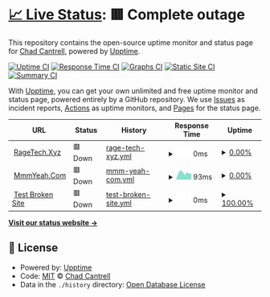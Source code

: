 # [📈 Live Status](https://www.ragetech.xyz): <!--live status--> **🟥 Complete outage**

This repository contains the open-source uptime monitor and status page for [Chad Cantrell](MmmYeah.Com), powered by [Upptime](https://github.com/upptime/upptime).

[![Uptime CI](https://github.com/ragecc/upptime/workflows/Uptime%20CI/badge.svg)](https://github.com/ragecc/upptime/actions?query=workflow%3A%22Uptime+CI%22)
[![Response Time CI](https://github.com/ragecc/upptime/workflows/Response%20Time%20CI/badge.svg)](https://github.com/ragecc/upptime/actions?query=workflow%3A%22Response+Time+CI%22)
[![Graphs CI](https://github.com/ragecc/upptime/workflows/Graphs%20CI/badge.svg)](https://github.com/ragecc/upptime/actions?query=workflow%3A%22Graphs+CI%22)
[![Static Site CI](https://github.com/ragecc/upptime/workflows/Static%20Site%20CI/badge.svg)](https://github.com/ragecc/upptime/actions?query=workflow%3A%22Static+Site+CI%22)
[![Summary CI](https://github.com/ragecc/upptime/workflows/Summary%20CI/badge.svg)](https://github.com/ragecc/upptime/actions?query=workflow%3A%22Summary+CI%22)

With [Upptime](https://upptime.js.org), you can get your own unlimited and free uptime monitor and status page, powered entirely by a GitHub repository. We use [Issues](https://github.com/ragecc/upptime/issues) as incident reports, [Actions](https://github.com/ragecc/upptime/actions) as uptime monitors, and [Pages](https://www.ragetech.xyz) for the status page.

<!--start: status pages-->
<!-- This summary is generated by Upptime (https://github.com/upptime/upptime) -->
<!-- Do not edit this manually, your changes will be overwritten -->
<!-- prettier-ignore -->
| URL | Status | History | Response Time | Uptime |
| --- | ------ | ------- | ------------- | ------ |
| <img alt="" src="https://icons.duckduckgo.com/ip3/www.ragetech,xyz.ico" height="13"> [RageTech.Xyz](https://www.ragetech,xyz) | 🟥 Down | [rage-tech-xyz.yml](https://github.com/ragecc/upptime/commits/HEAD/history/rage-tech-xyz.yml) | <details><summary><img alt="Response time graph" src="./graphs/rage-tech-xyz/response-time-week.png" height="20"> 0ms</summary><br><a href="https://www.ragetech.xyz/history/rage-tech-xyz"><img alt="Response time 0" src="https://img.shields.io/endpoint?url=https%3A%2F%2Fraw.githubusercontent.com%2Fragecc%2Fupptime%2FHEAD%2Fapi%2Frage-tech-xyz%2Fresponse-time.json"></a><br><a href="https://www.ragetech.xyz/history/rage-tech-xyz"><img alt="24-hour response time 0" src="https://img.shields.io/endpoint?url=https%3A%2F%2Fraw.githubusercontent.com%2Fragecc%2Fupptime%2FHEAD%2Fapi%2Frage-tech-xyz%2Fresponse-time-day.json"></a><br><a href="https://www.ragetech.xyz/history/rage-tech-xyz"><img alt="7-day response time 0" src="https://img.shields.io/endpoint?url=https%3A%2F%2Fraw.githubusercontent.com%2Fragecc%2Fupptime%2FHEAD%2Fapi%2Frage-tech-xyz%2Fresponse-time-week.json"></a><br><a href="https://www.ragetech.xyz/history/rage-tech-xyz"><img alt="30-day response time 0" src="https://img.shields.io/endpoint?url=https%3A%2F%2Fraw.githubusercontent.com%2Fragecc%2Fupptime%2FHEAD%2Fapi%2Frage-tech-xyz%2Fresponse-time-month.json"></a><br><a href="https://www.ragetech.xyz/history/rage-tech-xyz"><img alt="1-year response time 0" src="https://img.shields.io/endpoint?url=https%3A%2F%2Fraw.githubusercontent.com%2Fragecc%2Fupptime%2FHEAD%2Fapi%2Frage-tech-xyz%2Fresponse-time-year.json"></a></details> | <details><summary><a href="https://www.ragetech.xyz/history/rage-tech-xyz">0.00%</a></summary><a href="https://www.ragetech.xyz/history/rage-tech-xyz"><img alt="All-time uptime 0.00%" src="https://img.shields.io/endpoint?url=https%3A%2F%2Fraw.githubusercontent.com%2Fragecc%2Fupptime%2FHEAD%2Fapi%2Frage-tech-xyz%2Fuptime.json"></a><br><a href="https://www.ragetech.xyz/history/rage-tech-xyz"><img alt="24-hour uptime 0.00%" src="https://img.shields.io/endpoint?url=https%3A%2F%2Fraw.githubusercontent.com%2Fragecc%2Fupptime%2FHEAD%2Fapi%2Frage-tech-xyz%2Fuptime-day.json"></a><br><a href="https://www.ragetech.xyz/history/rage-tech-xyz"><img alt="7-day uptime 0.00%" src="https://img.shields.io/endpoint?url=https%3A%2F%2Fraw.githubusercontent.com%2Fragecc%2Fupptime%2FHEAD%2Fapi%2Frage-tech-xyz%2Fuptime-week.json"></a><br><a href="https://www.ragetech.xyz/history/rage-tech-xyz"><img alt="30-day uptime 0.00%" src="https://img.shields.io/endpoint?url=https%3A%2F%2Fraw.githubusercontent.com%2Fragecc%2Fupptime%2FHEAD%2Fapi%2Frage-tech-xyz%2Fuptime-month.json"></a><br><a href="https://www.ragetech.xyz/history/rage-tech-xyz"><img alt="1-year uptime 0.00%" src="https://img.shields.io/endpoint?url=https%3A%2F%2Fraw.githubusercontent.com%2Fragecc%2Fupptime%2FHEAD%2Fapi%2Frage-tech-xyz%2Fuptime-year.json"></a></details>
| <img alt="" src="https://icons.duckduckgo.com/ip3/www.mmmyeah.com.ico" height="13"> [MmmYeah.Com](https://www.mmmyeah.com) | 🟥 Down | [mmm-yeah-com.yml](https://github.com/ragecc/upptime/commits/HEAD/history/mmm-yeah-com.yml) | <details><summary><img alt="Response time graph" src="./graphs/mmm-yeah-com/response-time-week.png" height="20"> 93ms</summary><br><a href="https://www.ragetech.xyz/history/mmm-yeah-com"><img alt="Response time 91" src="https://img.shields.io/endpoint?url=https%3A%2F%2Fraw.githubusercontent.com%2Fragecc%2Fupptime%2FHEAD%2Fapi%2Fmmm-yeah-com%2Fresponse-time.json"></a><br><a href="https://www.ragetech.xyz/history/mmm-yeah-com"><img alt="24-hour response time 86" src="https://img.shields.io/endpoint?url=https%3A%2F%2Fraw.githubusercontent.com%2Fragecc%2Fupptime%2FHEAD%2Fapi%2Fmmm-yeah-com%2Fresponse-time-day.json"></a><br><a href="https://www.ragetech.xyz/history/mmm-yeah-com"><img alt="7-day response time 93" src="https://img.shields.io/endpoint?url=https%3A%2F%2Fraw.githubusercontent.com%2Fragecc%2Fupptime%2FHEAD%2Fapi%2Fmmm-yeah-com%2Fresponse-time-week.json"></a><br><a href="https://www.ragetech.xyz/history/mmm-yeah-com"><img alt="30-day response time 117" src="https://img.shields.io/endpoint?url=https%3A%2F%2Fraw.githubusercontent.com%2Fragecc%2Fupptime%2FHEAD%2Fapi%2Fmmm-yeah-com%2Fresponse-time-month.json"></a><br><a href="https://www.ragetech.xyz/history/mmm-yeah-com"><img alt="1-year response time 93" src="https://img.shields.io/endpoint?url=https%3A%2F%2Fraw.githubusercontent.com%2Fragecc%2Fupptime%2FHEAD%2Fapi%2Fmmm-yeah-com%2Fresponse-time-year.json"></a></details> | <details><summary><a href="https://www.ragetech.xyz/history/mmm-yeah-com">0.00%</a></summary><a href="https://www.ragetech.xyz/history/mmm-yeah-com"><img alt="All-time uptime 0.00%" src="https://img.shields.io/endpoint?url=https%3A%2F%2Fraw.githubusercontent.com%2Fragecc%2Fupptime%2FHEAD%2Fapi%2Fmmm-yeah-com%2Fuptime.json"></a><br><a href="https://www.ragetech.xyz/history/mmm-yeah-com"><img alt="24-hour uptime 0.00%" src="https://img.shields.io/endpoint?url=https%3A%2F%2Fraw.githubusercontent.com%2Fragecc%2Fupptime%2FHEAD%2Fapi%2Fmmm-yeah-com%2Fuptime-day.json"></a><br><a href="https://www.ragetech.xyz/history/mmm-yeah-com"><img alt="7-day uptime 0.00%" src="https://img.shields.io/endpoint?url=https%3A%2F%2Fraw.githubusercontent.com%2Fragecc%2Fupptime%2FHEAD%2Fapi%2Fmmm-yeah-com%2Fuptime-week.json"></a><br><a href="https://www.ragetech.xyz/history/mmm-yeah-com"><img alt="30-day uptime 0.00%" src="https://img.shields.io/endpoint?url=https%3A%2F%2Fraw.githubusercontent.com%2Fragecc%2Fupptime%2FHEAD%2Fapi%2Fmmm-yeah-com%2Fuptime-month.json"></a><br><a href="https://www.ragetech.xyz/history/mmm-yeah-com"><img alt="1-year uptime 0.00%" src="https://img.shields.io/endpoint?url=https%3A%2F%2Fraw.githubusercontent.com%2Fragecc%2Fupptime%2FHEAD%2Fapi%2Fmmm-yeah-com%2Fuptime-year.json"></a></details>
| <img alt="" src="https://icons.duckduckgo.com/ip3/thissitedoesnotexist.koj.co.ico" height="13"> [Test Broken Site](https://thissitedoesnotexist.koj.co) | 🟥 Down | [test-broken-site.yml](https://github.com/ragecc/upptime/commits/HEAD/history/test-broken-site.yml) | <details><summary><img alt="Response time graph" src="./graphs/test-broken-site/response-time-week.png" height="20"> 0ms</summary><br><a href="https://www.ragetech.xyz/history/test-broken-site"><img alt="Response time 0" src="https://img.shields.io/endpoint?url=https%3A%2F%2Fraw.githubusercontent.com%2Fragecc%2Fupptime%2FHEAD%2Fapi%2Ftest-broken-site%2Fresponse-time.json"></a><br><a href="https://www.ragetech.xyz/history/test-broken-site"><img alt="24-hour response time 0" src="https://img.shields.io/endpoint?url=https%3A%2F%2Fraw.githubusercontent.com%2Fragecc%2Fupptime%2FHEAD%2Fapi%2Ftest-broken-site%2Fresponse-time-day.json"></a><br><a href="https://www.ragetech.xyz/history/test-broken-site"><img alt="7-day response time 0" src="https://img.shields.io/endpoint?url=https%3A%2F%2Fraw.githubusercontent.com%2Fragecc%2Fupptime%2FHEAD%2Fapi%2Ftest-broken-site%2Fresponse-time-week.json"></a><br><a href="https://www.ragetech.xyz/history/test-broken-site"><img alt="30-day response time 0" src="https://img.shields.io/endpoint?url=https%3A%2F%2Fraw.githubusercontent.com%2Fragecc%2Fupptime%2FHEAD%2Fapi%2Ftest-broken-site%2Fresponse-time-month.json"></a><br><a href="https://www.ragetech.xyz/history/test-broken-site"><img alt="1-year response time 0" src="https://img.shields.io/endpoint?url=https%3A%2F%2Fraw.githubusercontent.com%2Fragecc%2Fupptime%2FHEAD%2Fapi%2Ftest-broken-site%2Fresponse-time-year.json"></a></details> | <details><summary><a href="https://www.ragetech.xyz/history/test-broken-site">100.00%</a></summary><a href="https://www.ragetech.xyz/history/test-broken-site"><img alt="All-time uptime 100.00%" src="https://img.shields.io/endpoint?url=https%3A%2F%2Fraw.githubusercontent.com%2Fragecc%2Fupptime%2FHEAD%2Fapi%2Ftest-broken-site%2Fuptime.json"></a><br><a href="https://www.ragetech.xyz/history/test-broken-site"><img alt="24-hour uptime 100.00%" src="https://img.shields.io/endpoint?url=https%3A%2F%2Fraw.githubusercontent.com%2Fragecc%2Fupptime%2FHEAD%2Fapi%2Ftest-broken-site%2Fuptime-day.json"></a><br><a href="https://www.ragetech.xyz/history/test-broken-site"><img alt="7-day uptime 100.00%" src="https://img.shields.io/endpoint?url=https%3A%2F%2Fraw.githubusercontent.com%2Fragecc%2Fupptime%2FHEAD%2Fapi%2Ftest-broken-site%2Fuptime-week.json"></a><br><a href="https://www.ragetech.xyz/history/test-broken-site"><img alt="30-day uptime 100.00%" src="https://img.shields.io/endpoint?url=https%3A%2F%2Fraw.githubusercontent.com%2Fragecc%2Fupptime%2FHEAD%2Fapi%2Ftest-broken-site%2Fuptime-month.json"></a><br><a href="https://www.ragetech.xyz/history/test-broken-site"><img alt="1-year uptime 100.00%" src="https://img.shields.io/endpoint?url=https%3A%2F%2Fraw.githubusercontent.com%2Fragecc%2Fupptime%2FHEAD%2Fapi%2Ftest-broken-site%2Fuptime-year.json"></a></details>

<!--end: status pages-->

[**Visit our status website →**](https://www.ragetech.xyz)

## 📄 License

- Powered by: [Upptime](https://github.com/upptime/upptime)
- Code: [MIT](./LICENSE) © [Chad Cantrell](MmmYeah.Com)
- Data in the `./history` directory: [Open Database License](https://opendatacommons.org/licenses/odbl/1-0/)
